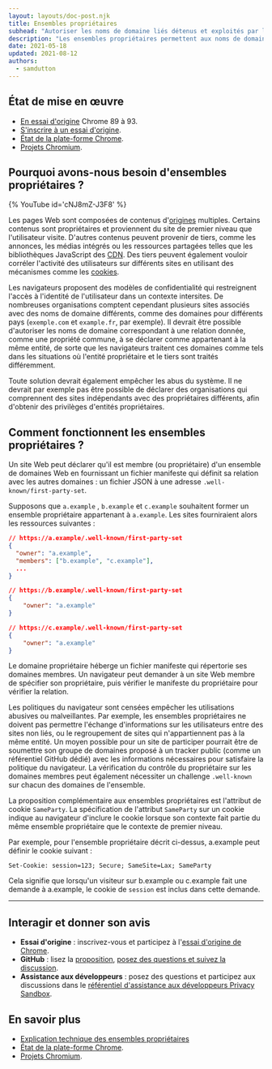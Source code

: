 ```yaml
---
layout: layouts/doc-post.njk
title: Ensembles propriétaires
subhead: "Autoriser les noms de domaine liés détenus et exploités par la même entité à se déclarer comme tels."
description: "Les ensembles propriétaires permettent aux noms de domaine associés détenus et exploités par la même entité de se déclarer comme tels."
date: 2021-05-18
updated: 2021-08-12
authors:
  - samdutton
---
```


<!--lint disable no-smart-quotes-->

## État de mise en œuvre

- [En essai d'origine](https://web.dev/origin-trials/) Chrome 89 à 93.
- [S'inscrire à un essai d'origine](/origintrials/#/view_trial/988540118207823873).
- [État de la plate-forme Chrome](https://chromestatus.com/feature/5640066519007232).
- [Projets Chromium](https://www.chromium.org/updates/first-party-sets).

## Pourquoi avons-nous besoin d'ensembles propriétaires ?

{% YouTube id='cNJ8mZ-J3F8' %}

Les pages Web sont composées de contenus d'[origines](/docs/privacy-sandbox/glossary#origin) multiples. Certains contenus sont propriétaires et proviennent du site de premier niveau que l'utilisateur visite. D'autres contenus peuvent provenir de tiers, comme les annonces, les médias intégrés ou les ressources partagées telles que les bibliothèques JavaScript des [CDN](https://www.cloudflare.com/en-gb/learning/cdn/what-is-a-cdn/). Des tiers peuvent également vouloir corréler l'activité des utilisateurs sur différents sites en utilisant des mécanismes comme les [cookies](/docs/privacy-sandbox/glossary#origin).

Les navigateurs proposent des modèles de confidentialité qui restreignent l'accès à l'identité de l'utilisateur dans un contexte intersites. De nombreuses organisations comptent cependant plusieurs sites associés avec des noms de domaine différents, comme des domaines pour différents pays (`exemple.com` et `example.fr`, par exemple). Il devrait être possible d'autoriser les noms de domaine correspondant à une relation donnée, comme une propriété commune, à se déclarer comme appartenant à la même entité, de sorte que les navigateurs traitent ces domaines comme tels dans les situations où l'entité propriétaire et le tiers sont traités différemment.

Toute solution devrait également empêcher les abus du système. Il ne devrait par exemple pas être possible de déclarer des organisations qui comprennent des sites indépendants avec des propriétaires différents, afin d'obtenir des privilèges d'entités propriétaires.

## Comment fonctionnent les ensembles propriétaires ?

Un site Web peut déclarer qu'il est membre (ou propriétaire) d'un ensemble de domaines Web en fournissant un fichier manifeste qui définit sa relation avec les autres domaines : un fichier JSON à une adresse `.well-known/first-party-set`.

Supposons que `a.example` , `b.example` et `c.example` souhaitent former un ensemble propriétaire appartenant à `a.example`. Les sites fourniraient alors les ressources suivantes :

```json
// https://a.example/.well-known/first-party-set
{
  "owner": "a.example",
  "members": ["b.example", "c.example"],
  ...
}

// https://b.example/.well-known/first-party-set
{
	"owner": "a.example"
}

// https://c.example/.well-known/first-party-set
{
	"owner": "a.example"
}
```

Le domaine propriétaire héberge un fichier manifeste qui répertorie ses domaines membres. Un navigateur peut demander à un site Web membre de spécifier son propriétaire, puis vérifier le manifeste du propriétaire pour vérifier la relation.

Les politiques du navigateur sont censées empêcher les utilisations abusives ou malveillantes. Par exemple, les ensembles propriétaires ne doivent pas permettre l'échange d'informations sur les utilisateurs entre des sites non liés, ou le regroupement de sites qui n'appartiennent pas à la même entité. Un moyen possible pour un site de participer pourrait être de soumettre son groupe de domaines proposé à un tracker public (comme un référentiel GitHub dédié) avec les informations nécessaires pour satisfaire la politique du navigateur. La vérification du contrôle du propriétaire sur les domaines membres peut également nécessiter un challenge `.well-known` sur chacun des domaines de l'ensemble.

La proposition complémentaire aux ensembles propriétaires est l'attribut de cookie `SameParty`. La spécification de l'attribut `SameParty` sur un cookie indique au navigateur d'inclure le cookie lorsque son contexte fait partie du même ensemble propriétaire que le contexte de premier niveau.

Par exemple, pour l'ensemble propriétaire décrit ci-dessus, a.example peut définir le cookie suivant :

`Set-Cookie: session=123; Secure; SameSite=Lax; SameParty`

Cela signifie que lorsqu'un visiteur sur b.example ou c.example fait une demande à a.example, le cookie de `session` est inclus dans cette demande.

---

## Interagir et donner son avis

- **Essai d'origine** : inscrivez-vous et participez à l'[essai d'origine de Chrome](/origintrials/#/view_trial/988540118207823873).
- **GitHub** : lisez la [proposition](https://github.com/privacycg/first-party-sets), [posez des questions et suivez la discussion](https://github.com/privacycg/first-party-sets/issues).
- **Assistance aux développeurs** : posez des questions et participez aux discussions dans le [référentiel d'assistance aux développeurs Privacy Sandbox](https://github.com/GoogleChromeLabs/privacy-sandbox-dev-support).

## En savoir plus

- [Explication technique des ensembles propriétaires](https://github.com/privacycg/first-party-sets)
- [État de la plate-forme Chrome](https://chromestatus.com/feature/5640066519007232).
- [Projets Chromium](https://www.chromium.org/updates/first-party-sets).
